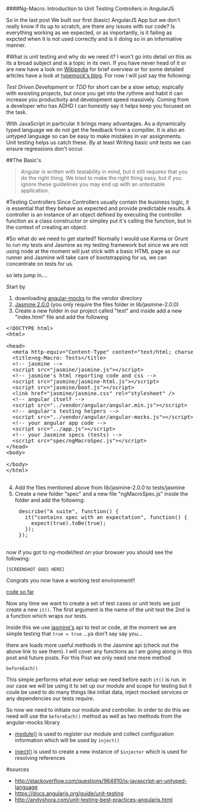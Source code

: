 ####Ng-Macro: Introduction to Unit Testing Controllers in AngularJS


So in the last post We built our first (basic) AngularJS App but we don't really know if its up to scratch, are there any issues with our code? Is everything working as we expected, or as importantly, is it failing as expcted when it is not used correctly and is it doing so in an informative manner.

#What is unit testing and why do we need it?
I won't go into detail on this as its a broad subject and is a topic in its own. If you have never head of it or are new have a look on [Wikipedia](http://en.wikipedia.org/wiki/Unit_testing) for brief overview or for some detailed articles have a look at [typemock's blog](http://blog.typemock.com/). For now I will just say the following:

_Test Driven Development_ or _TDD_ for short can be a slow setup, espically with exsisting projects, but once you get into the rythme and habit it can increase you productivity and development speed massively. Coming from a developer who has ADHD I can honestly say it helps keep you focused on the task.

With JavaScript in particular it brings many advantages. As a dynamically typed language we do not get the feedback from a compiller. It is also an untyped language so can be easy to make mistakes in var assignments. Unit testing helps us catch these. By at least Writing basic unit tests we can ensure regressions don't occur.

##The Basic's
>Angular is written with testability in mind, but it still requires that you do the right thing. We tried to make the right thing easy, but if you ignore these guidelines you may end up with an untestable application.

#Testing Controllers
Since Controllers usually contain the business logic, it is essential that they behave as expected and provide predictable results. A controller is an instance of an object defined by executing the controller function as a class constructor or simpley put it's calling the function, but in the context of creating an object.

#So what do we need to get started?
Normally I would use Karma or Grunt to run my tests and Jasmine as my testing framework but since we are not using node at the moment will just stick with a basic HTML page as our runner and Jasmine will take care of bootstrapping for us, we can concentrate on tests for us.

so lets jump in....

Start by
 1. downloading [angular-mocks](https://code.angularjs.org/1.2.16/angular-mocks.js) to the vendor directory
 2. [Jasmine 2.0.0](https://github.com/pivotal/jasmine/blob/master/dist/jasmine-standalone-2.0.0.zip) (you only require the files folder in lib/jasmine-2.0.0)
 3. Create a new folder in our project called "test" and inside add a new "index.html" file and add the following
 <pre class="html">
&lt;!DOCTYPE html&gt;
&lt;html&gt;

&lt;head&gt;
  &lt;meta http-equiv="Content-Type" content="text&#47;html; charset=UTF-8"&gt;
  &lt;title&gt;ng-Macro: Tests&lt;&#47;title&gt;
  &lt;!-- jasmine --&gt;
  &lt;script src="jasmine&#47;jasmine.js"&gt;&lt;&#47;script&gt;
  &lt;!-- jasmine's html reporting code and css --&gt;
  &lt;script src="jasmine&#47;jasmine-html.js"&gt;&lt;&#47;script&gt;
  &lt;script src="jasmine&#47;boot.js"&gt;&lt;&#47;script&gt;
  &lt;link href="jasmine&#47;jasmine.css" rel="stylesheet" &#47;&gt;
  &lt;!-- angular itself --&gt;
  &lt;script src="..&#47;vendor&#47;angular&#47;angular.min.js"&gt;&lt;&#47;script&gt;
  &lt;!-- angular's testing helpers --&gt;
  &lt;script src="..&#47;vendor&#47;angular&#47;angular-mocks.js"&gt;&lt;&#47;script&gt;
  &lt;!-- your angular app code --&gt;
  &lt;script src="..&#47;app.js"&gt;&lt;&#47;script&gt;
  &lt;!-- your Jasmine specs (tests) --&gt;
  &lt;script src="spec&#47;ngMacroSpec.js"&gt;&lt;&#47;script&gt;
&lt;&#47;head&gt;
&lt;body&gt;

&lt;&#47;body&gt;
&lt;&#47;html&gt;
 </pre>
 4. Add the files mentioned above from lib/jasmine-2.0.0 to tests/jasmine
 5. Create a new folder "spec" and a new file "ngMacroSpec.js" inside the folder and add the following:
 <pre class="javascript" >
    describe("A suite", function() {
      it("contains spec with an expectation", function() {
        expect(true).toBe(true);
      });
    });
 </pre>

now if you got to ng-model/test on your browser you should see the following:

    [SCREENSHOT GOES HERE]

Congrats you now have a working test environment!!

[code so far]()

Now any time we want to create a set of test cases or unit tests we just create a new `it()`. The first argument is the name of the unit test the 2nd is a function which wraps our tests.

Inside this we use [jasmine's](http://jasmine.github.io/2.0/introduction.html) api to test or code, at the moment we are simple testing that `true = true` ...ya don't say say you...

there are loads more useful methods in the Jasmine api (check out the above link to see them). I will cover any functions as I am going along in this post and future posts. For this Post we only need one more method

`beforeEach()`

This simple performs what ever setup we need before each `it()` is run. in our case we will be using it to set up our module and scope for testing but it coule be used to do many things like initiat data, inject mocked services or any dependencies our tests require.

So now we need to initiate our module and controller. In order to do this we need will use the `beforeEach()` method as well as two methods from the angular-mocks library

 - [module()](https://docs.angularjs.org/api/ngMock/function/angular.mock.module) is used to register our module and collect configuration information which will be used by `inject()`

 - [inject()](https://docs.angularjs.org/api/ngMock/function/angular.mock.inject) is used to create a new instance of `$injector` which is used for resolving references





#sources
 - http://stackoverflow.com/questions/964910/is-javascript-an-untyped-language
 - https://docs.angularjs.org/guide/unit-testing
 - http://andyshora.com/unit-testing-best-practices-angularjs.html
